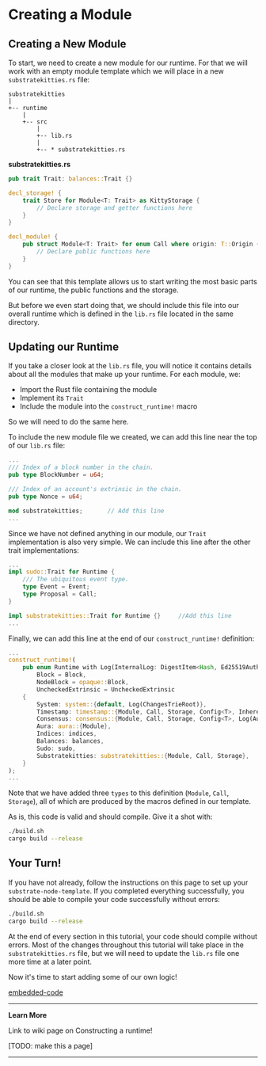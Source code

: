 Creating a Module
===

## Creating a New Module

To start, we need to create a new module for our runtime. For that we will work with an empty module template which we will place in a new `substratekitties.rs` file:

```
substratekitties
|
+-- runtime
    |
    +-- src
        |
        +-- lib.rs
        |
        +-- * substratekitties.rs
```

**substratekitties<span>.</span>rs**

```rust
pub trait Trait: balances::Trait {}

decl_storage! {
    trait Store for Module<T: Trait> as KittyStorage {
        // Declare storage and getter functions here
    }
}

decl_module! {
    pub struct Module<T: Trait> for enum Call where origin: T::Origin {
        // Declare public functions here
    }
}
```

You can see that this template allows us to start writing the most basic parts of our runtime, the public functions and the storage.

But before we even start doing that, we should include this file into our overall runtime which is defined in the `lib.rs` file located in the same directory.

## Updating our Runtime

If you take a closer look at the `lib.rs` file, you will notice it contains details about all the modules that make up your runtime. For each module, we:

 - Import the Rust file containing the module
 - Implement its `Trait`
 - Include the module into the `construct_runtime!` macro

 So we will need to do the same here.

 To include the new module file we created, we can add this line near the top of our `lib.rs` file:

```rust
...
/// Index of a block number in the chain.
pub type BlockNumber = u64;

/// Index of an account's extrinsic in the chain.
pub type Nonce = u64;

mod substratekitties;       // Add this line
...
```

Since we have not defined anything in our module, our `Trait` implementation is also very simple. We can include this line after the other trait implementations:

```rust
...
impl sudo::Trait for Runtime {
	/// The ubiquitous event type.
	type Event = Event;
	type Proposal = Call;
}

impl substratekitties::Trait for Runtime {}     //Add this line
...
```

Finally, we can add this line at the end of our `construct_runtime!` definition:

```rust
...
construct_runtime!(
	pub enum Runtime with Log(InternalLog: DigestItem<Hash, Ed25519AuthorityId>) where
		Block = Block,
		NodeBlock = opaque::Block,
		UncheckedExtrinsic = UncheckedExtrinsic
	{
		System: system::{default, Log(ChangesTrieRoot)},
		Timestamp: timestamp::{Module, Call, Storage, Config<T>, Inherent},
		Consensus: consensus::{Module, Call, Storage, Config<T>, Log(AuthoritiesChange), Inherent},
		Aura: aura::{Module},
		Indices: indices,
		Balances: balances,
		Sudo: sudo,
        Substratekitties: substratekitties::{Module, Call, Storage},        // Add this line
	}
);
...
```

Note that we have added three `types` to this definition (`Module`, `Call`, `Storage`), all of which are produced by the macros defined in our template.

As is, this code is valid and should compile. Give it a shot with:

```bash
./build.sh
cargo build --release
```

## Your Turn!

If you have not already, follow the instructions on this page to set up your `substrate-node-template`. If you completed everything successfully, you should be able to compile your code successfully without errors:

```bash
./build.sh
cargo build --release
```

At the end of every section in this tutorial, your code should compile without errors. Most of the changes throughout this tutorial will take place in the `substratekitties.rs` file, but we will need to update the `lib.rs` file one more time at a later point.

Now it's time to start adding some of our own logic!

[embedded-code](./assets/1.1-finished-code.rs ':include :type=code embed-final')

---
**Learn More**

Link to wiki page on Constructing a runtime!

[TODO: make this a page]

---
